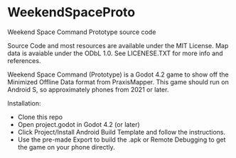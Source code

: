# WeekendSpaceProto
Weekend Space Command Prototype source code

Source Code and most resources are available under the MIT License.
Map data is avaiable under the ODbL 1.0.
See LICENESE.TXT for more info and references.


Weekend Space Command (Prototype) is a Godot 4.2 game to show off the Minimized Offline Data format from PraxisMapper. This game should run on Android S, so approximately phones from 2021 or later.


Installation:
* Clone this repo
* Open project.godot in Godot 4.2 (or later)
* Click Project/Install Android Build Template and follow the instructions.
* Use the pre-made Export to build the .apk  or Remote Debugging to get the game on your phone directly.
